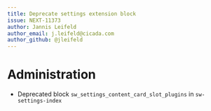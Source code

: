 ```yaml
---
title: Deprecate settings extension block
issue: NEXT-11373
author: Jannis Leifeld
author_email: j.leifeld@cicada.com 
author_github: @jleifeld
---
```

# Administration
* Deprecated block `sw_settings_content_card_slot_plugins` in `sw-settings-index`
